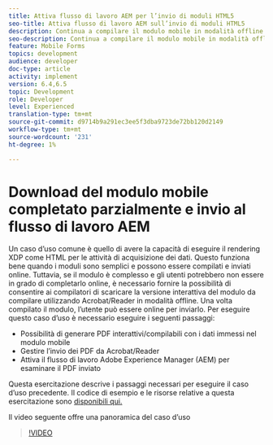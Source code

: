 ```yaml
---
title: Attiva flusso di lavoro AEM per l’invio di moduli HTML5
seo-title: Attiva flusso di lavoro AEM sull’invio di moduli HTML5
description: Continua a compilare il modulo mobile in modalità offline e invia il modulo mobile per attivare il flusso di lavoro AEM
seo-description: Continua a compilare il modulo mobile in modalità offline e invia il modulo mobile per attivare il flusso di lavoro AEM
feature: Mobile Forms
topics: development
audience: developer
doc-type: article
activity: implement
version: 6.4,6.5
topic: Development
role: Developer
level: Experienced
translation-type: tm+mt
source-git-commit: d9714b9a291ec3ee5f3dba9723de72bb120d2149
workflow-type: tm+mt
source-wordcount: '231'
ht-degree: 1%

---
```



# Download del modulo mobile completato parzialmente e invio al flusso di lavoro AEM

Un caso d’uso comune è quello di avere la capacità di eseguire il rendering XDP come HTML per le attività di acquisizione dei dati. Questo funziona bene quando i moduli sono semplici e possono essere compilati e inviati online. Tuttavia, se il modulo è complesso e gli utenti potrebbero non essere in grado di completarlo online, è necessario fornire la possibilità di consentire ai compilatori di scaricare la versione interattiva del modulo da compilare utilizzando Acrobat/Reader in modalità offline. Una volta compilato il modulo, l’utente può essere online per inviarlo.
Per eseguire questo caso d’uso è necessario eseguire i seguenti passaggi:

* Possibilità di generare PDF interattivi/compilabili con i dati immessi nel modulo mobile
* Gestire l’invio dei PDF da Acrobat/Reader
* Attiva il flusso di lavoro Adobe Experience Manager (AEM) per esaminare il PDF inviato

Questa esercitazione descrive i passaggi necessari per eseguire il caso d’uso precedente. Il codice di esempio e le risorse relative a questa esercitazione sono [disponibili qui.](part-four.md)

Il video seguente offre una panoramica del caso d’uso

>[!VIDEO](https://video.tv.adobe.com/v/29677?quality=9&learn=on)

